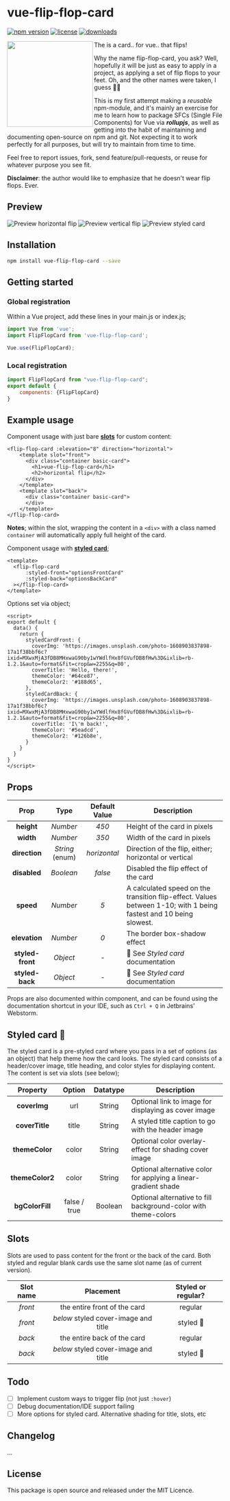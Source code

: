 # vue-flip-flop-card

[![npm version](https://img.shields.io/npm/v/vue-flip-flop-card.svg)](https://www.npmjs.com/package/vue-flip-flop-card)
[![license](https://img.shields.io/npm/l/vue-flip-flop-card.svg)](https://www.npmjs.com/package/vue-flip-flop-card)
[![downloads](https://img.shields.io/npm/dt/vue-flip-flop-card.svg)](https://www.npmjs.com/package/vue-flip-flop-card)

<img align="left" height="200" src="https://raw.githubusercontent.com/joakimvrangum/vue-flip-flop-card/314a7fddd0faa90699dea4ee858a8165e57bff8c/icon.svg?sanitze=true">

The is a card.. for vue.. that flips!

Why the name flip-flop-card, you ask? Well, hopefully it will be just as easy to
apply in a project, as applying a set of flip flops to your feet. Oh, and the other names were taken, I guess 🤷‍♂️

This is my first attempt making a _reusable_ npm-module, and it's mainly an exercise for me to learn how to package SFCs (Single File Components) for Vue via ***rollupjs***, as well as getting into the habit of maintaining and documenting open-source on npm and git. Not expecting it to work perfectly for all purposes, but will try to maintain from time to time.

Feel free to report issues, fork, send feature/pull-requests, or reuse for whatever purpose you see fit.

**Disclaimer**: the author would like to emphasize that he doesn't wear flip flops. Ever.

## Preview

![Preview horizontal flip](docs/preview1.gif)
![Preview vertical flip](docs/preview2.gif)
![Preview styled card](docs/preview3.gif)

## Installation

```bash
npm install vue-flip-flop-card --save
```

## Getting started


### Global registration

Within a Vue project, add these lines in your main.js or index.js;

```js
import Vue from 'vue';
import FlipFlopCard from 'vue-flip-flop-card';

Vue.use(FlipFlopCard);
```

### Local registration

```js
import FlipFlopCard from "vue-flip-flop-card";
export default {
    components: {FlipFlopCard}
}
```

## Example usage

Component usage with just bare <u>**slots**</u> for custom content:

```vue
<flip-flop-card :elevation="8" direction="horizontal">
    <template slot="front">
      <div class="container basic-card">
        <h1>vue-flip-flop-card</h1>
        <h2>horizontal flip</h2>
      </div>
    </template>
    <template slot="back">
      <div class="container basic-card">
      </div>
    </template>
</flip-flop-card>
```

**Notes**; within the slot, wrapping the content in a `<div>` with a class named `container` will automatically apply
full height of the card.

Component usage with <u>**styled card**</u>;

```vue
<template>
  <flip-flop-card
      :styled-front="optionsFrontCard"
      :styled-back="optionsBackCard"
  ></flip-flop-card>
</template>
```
Options set via object;
```vue
<script>
export default {
  data() {
    return {
      styledCardFront: {
        coverImg: 'https://images.unsplash.com/photo-1608903837898-17a1f38bbf6c?ixid=MXwxMjA3fDB8MHxwaG90by1wYWdlfHx8fGVufDB8fHw%3D&ixlib=rb-1.2.1&auto=format&fit=crop&w=2255&q=80',
        coverTitle: 'Hello, there!',
        themeColor: '#64ce87',
        themeColor2: '#188d65',
      },
      styledCardBack: {
        coverImg: 'https://images.unsplash.com/photo-1608903837898-17a1f38bbf6c?ixid=MXwxMjA3fDB8MHxwaG90by1wYWdlfHx8fGVufDB8fHw%3D&ixlib=rb-1.2.1&auto=format&fit=crop&w=2255&q=80',
        coverTitle: 'I\'m back!',
        themeColor: '#5eadcd',
        themeColor2: '#126b8e',
      }
    }
  }
}
</script>
```

## Props

Prop | Type | Default Value | Description
:---: | :---: | :---: | ---
**height** | *Number* | *450* | Height of the card in pixels
**width** | *Number* | *350* | Width of the card in pixels
**direction** | *String* (enum) | *horizontal* | Direction of the flip, either; horizontal or vertical
**disabled** | *Boolean* | *false* | Disabled the flip effect of the card
**speed** | *Number* | *5* | A calculated speed on the transition flip-effect. Values between 1-10; with 1 being fastest and 10 being slowest.
**elevation** | *Number* | *0* | The border box-shadow effect
**styled-front** | *Object* | - | 🎴 See _Styled card_ documentation
**styled-back** | *Object* | - | 🎴 See _Styled card_ documentation

Props are also documented within component, and can be found using the documentation shortcut in your IDE, such
as `Ctrl + Q` in Jetbrains' Webstorm.

## Styled card 🎴

The styled card is a pre-styled card where you pass in a set of options (as an object) that help theme how the card
looks. The styled card consists of a header/cover image, title heading, and color styles for displaying content. The
content is set via slots (see below);

Property | Option | Datatype | Description
:---: | :---: | :---: | ---
**coverImg** | url | String | Optional link to image for displaying as cover image
**coverTitle** | title | String | A styled title caption to go with the header image
**themeColor** | color | String | Optional color overlay-effect for shading cover image
**themeColor2** | color | String | Optional alternative color for applying a linear-gradient shade
**bgColorFill** | false / true | Boolean | Optional alternative to fill background-color with theme-colors

## Slots

Slots are used to pass content for the front or the back of the card. Both styled and regular blank cards use the same
slot name (as of current version).

Slot name | Placement | Styled or regular?
:---: | :---: | :---:
_front_ | the entire front of the card | regular
_front_ | _below_ styled cover-image and title | styled 🎴
_back_ | the entire back of the card | regular
_back_ | _below_ styled cover-image and title | styled 🎴

## Todo

- [ ] Implement custom ways to trigger flip (not just `:hover`)
- [ ] Debug documentation/IDE support failing
- [ ] More options for styled card. Alternative shading for title, slots, etc

## Changelog

...

## License

This package is open source and released under the MIT Licence.